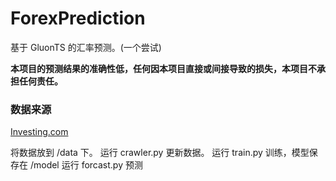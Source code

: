 # ForexPrediction

基于 GluonTS 的汇率预测。(一个尝试)

**本项目的预测结果的准确性低，任何因本项目直接或间接导致的损失，本项目不承担任何责任。**

### 数据来源
[Investing.com](https://www.investing.com/currencies/usd-cny-historical-data)

将数据放到 /data 下。
运行 crawler.py 更新数据。
运行 train.py 训练，模型保存在 /model
运行 forcast.py 预测